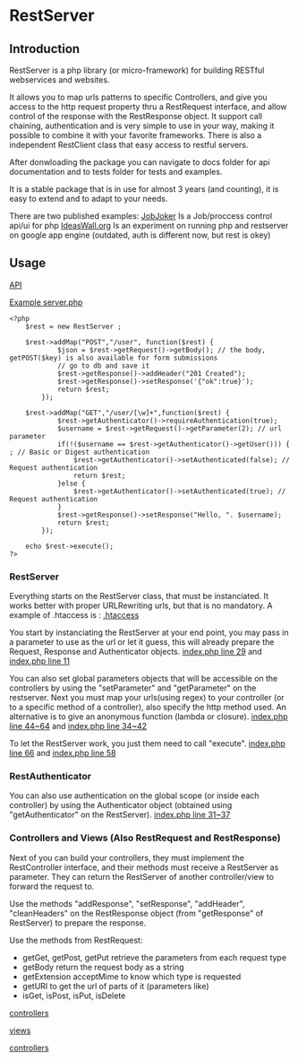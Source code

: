 # RestServer

## Introduction

RestServer is a php library (or micro-framework) for building RESTful webservices and websites.

It allows you to map urls patterns to specific Controllers, and give you access to the http request property thru a RestRequest interface, and allow control of the response with the RestResponse object. It support call chaining, authentication and is very simple to use in your way, making it possible to combine it with your favorite frameworks. There is also a independent RestClient class that easy access to restful servers.

After donwloading the package you can navigate to docs folder for api documentation and to tests folder for tests and examples.

It is a stable package that is in use for almost 3 years (and counting), it is easy to extend and to adapt to your needs.

There are two published examples: 
[JobJoker](http://github.com/diogok/JobJoker) Is a Job/proccess control api/ui for php
[IdeasWall.org](http://github.com/diogok/ideaswallorg) Is an experiment on running php and restserver on google app engine (outdated, auth is different now, but rest is okey)

## Usage

[API](http://diogok.net/restserver/docs)

[Example server.php](https://github.com/diogok/restserver/blob/master/tests/server.php)

    <?php
        $rest = new RestServer ;

        $rest->addMap("POST","/user", function($rest) {
                $json = $rest->getRequest()->getBody(); // the body, getPOST($key) is also available for form submissions
                // go to db and save it
                $rest->getResponse()->addHeader("201 Created");
                $rest->getResponse()->setResponse('{"ok":true}');
                return $rest;
            });

        $rest->addMap("GET","/user/[\w]+",function($rest) {
                $rest->getAuthenticator()->requireAuthentication(true);
                $username = $rest->getRequest()->getParameter(2); // url parameter
                if(!($username == $rest->getAuthenticator()->getUser())) { ; // Basic or Digest authentication
                    $rest->getAuthenticator()->setAuthenticated(false); // Request authentication
                    return $rest;
                }else {
                    $rest->getAuthenticator()->setAuthenticated(true); // Request authentication
                }
                $rest->getResponse()->setResponse("Hello, ". $username);
                return $rest;
            });

        echo $rest->execute();
    ?>
### RestServer


Everything starts on the RestServer class, that must be instanciated. It works better with proper URLRewriting urls, but that is no mandatory. A example of .htaccess is :
[.htaccess](http://github.com/diogok/JobJoker/blob/master/.htaccess)

You start by instanciating the RestServer at your end point, you may pass in a parameter to use as the url or let it guess, this will already prepare the Request, Response and Authenticator objects.
[index.php line 29](http://github.com/diogok/JobJoker/blob/master/index.php#L28)
and
[index.php line 11](http://github.com/diogok/ideaswallorg/blob/master/war/index.php#L11)

You can also set global parameters objects that will be accessible on the controllers by using the "setParameter" and "getParameter" on the restserver. Next you must map your urls(using regex) to your controller (or to a specific method of a controller), also specify the http method used. An alternative is to give an anonymous function (lambda or closure).
[index.php line 44~64](http://github.com/diogok/JobJoker/blob/master/index.php#L44-64)
and
[index.php line 34~42](http://github.com/diogok/ideaswallorg/blob/master/war/index.php#L34-42)

To let the RestServer work, you just them need to call "execute".
[index.php line 66](http://github.com/diogok/JobJoker/blob/master/index.php#L66)
and
[index.php line 58](http://github.com/diogok/ideaswallorg/blob/master/war/index.php#L58)

### RestAuthenticator

You can also use authentication on the global scope (or inside each controller) by using the Authenticator object (obtained using "getAuthenticator" on the RestServer).
[index.php line 31~37](http://github.com/diogok/JobJoker/blob/master/index.php#L31-37)

### Controllers and Views (Also RestRequest and RestResponse)

Next of you can build your controllers, they must implement the RestController interface, and their methods must receive a RestServer as parameter. They can return the RestServer of another controller/view to forward the request to. 

Use the methods "addResponse", "setResponse", "addHeader", "cleanHeaders" on the RestResponse object (from "getResponse" of RestServer) to prepare the response.

Use the methods from RestRequest:
- getGet, getPost, getPut retrieve the parameters from each request type
- getBody return the request body as a string
- getExtension acceptMime to know which type is requested
- getURI to get the url of parts of it (parameters like)
- isGet, isPost, isPut, isDelete 

[controllers](http://github.com/diogok/JobJoker/tree/master/controllers/)

[views](http://github.com/diogok/JobJoker/tree/master/views/)

[controllers](http://github.com/diogok/ideaswallorg/tree/master/war/controller/)

